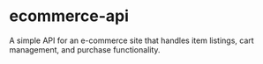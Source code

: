 # ecommerce-api
A simple API for an e-commerce site that handles item listings, cart management, and purchase functionality.
